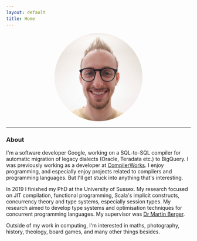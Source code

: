 ```yaml
---
layout: default
title: Home
---
```


<center>
<img src="/images/face.jpg" alt="Avatar" width="240" height="240" style="border-radius: 50%"/>
</center>

---

### About

I'm a software developer Google, working on a SQL-to-SQL compiler for automatic migration of legacy dialects (Oracle, Teradata etc.) to BigQuery. I was previously working as a developer at [CompilerWorks](http://www.compilerworks.com). I enjoy programming, and especially enjoy projects related to compilers and programming languages. But I'll get stuck into anything that's interesting.

In 2019 I finished my PhD at the University of Sussex. My research focused on JIT compilation, functional programming, Scala's implicit constructs, concurrency theory and type systems, especially session types. My research aimed to develop type systems and optimisation techniques for concurrent programming languages. My supervisor was [Dr Martin Berger](http://users.sussex.ac.uk/~mfb21/).

Outside of my work in computing, I'm interested in maths, photography, history, theology, board games, and many other things besides.

<!-- Email hidden in javascript - spam bots need to run it
<p id="demo"/>
<script type="text/javascript">
    document.getElementById("demo").innerHTML =
            ("moc.liamg" + String.fromCharCode(64) + "631yreffejpa")
            .split("").reverse().join("");
</script>
-->

<!--
<p class="message">
  Hey there! This page is included as an example. Feel free to customize it for your own use upon downloading. Carry on!
</p>
-->
